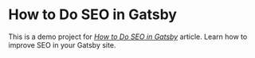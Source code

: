 # How to Do SEO in Gatsby

This is a demo project for [_How to Do SEO in Gatsby_](https://www.codeconcisely.com/blog/how-to-do-seo-in-gatsby/) article.
Learn how to improve SEO in your Gatsby site.
